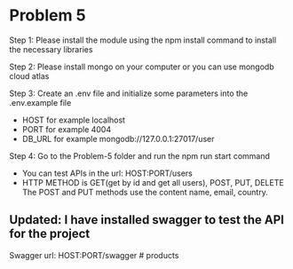 <!-- @format -->

# Problem 5

Step 1: Please install the module using the npm install command to install the
necessary libraries

Step 2: Please install mongo on your computer or you can use mongodb cloud atlas

Step 3: Create an .env file and initialize some parameters into the .env.example
file

- HOST for example localhost
- PORT for example 4004
- DB_URL for example mongodb://127.0.0.1:27017/user

Step 4: Go to the Problem-5 folder and run the npm run start command

- You can test APIs in the url: HOST:PORT/users
- HTTP METHOD is GET(get by id and get all users), POST, PUT, DELETE The POST
  and PUT methods use the content name, email, country.

## Updated: I have installed swagger to test the API for the project

Swagger url: HOST:PORT/swagger
#   p r o d u c t s  
 